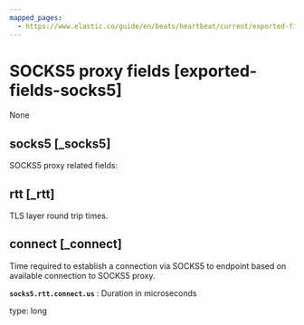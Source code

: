 ```yaml
---
mapped_pages:
  - https://www.elastic.co/guide/en/beats/heartbeat/current/exported-fields-socks5.html
---
```


# SOCKS5 proxy fields [exported-fields-socks5]

None

## socks5 [_socks5]

SOCKS5 proxy related fields:

## rtt [_rtt]

TLS layer round trip times.

## connect [_connect]

Time required to establish a connection via SOCKS5 to endpoint based on available connection to SOCKS5 proxy.

**`socks5.rtt.connect.us`**
:   Duration in microseconds

type: long


